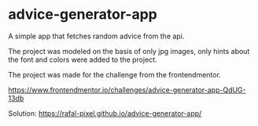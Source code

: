 # advice-generator-app

A simple app that fetches random advice from the api.

The project was modeled on the basis of only jpg images, only hints about the font and colors were added to the project.

The project was made for the challenge from the frontendmentor.

https://www.frontendmentor.io/challenges/advice-generator-app-QdUG-13db

Solution: https://rafal-pixel.github.io/advice-generator-app/
